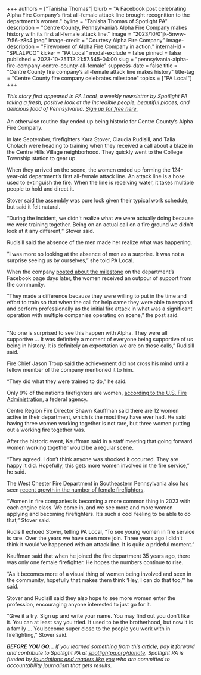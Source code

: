 +++
authors = ["Tanisha Thomas"]
blurb = "A Facebook post celebrating Alpha Fire Company’s first all-female attack line brought recognition to the department’s women."
byline = "Tanisha Thomas of Spotlight PA"
description = "Centre County, Pennsylvania’s Alpha Fire Company makes history with its first all-female attack line."
image = "2023/10/01jk-5nww-7r56-z8s4.jpeg"
image-credit = "Courtesy Alpha Fire Company"
image-description = "Firewomen of Alpha Fire Company in action."
internal-id = "SPLALPCO"
kicker = "PA Local"
modal-exclude = false
pinned = false
published = 2023-10-25T12:21:57.545-04:00
slug = "pennsylvania-alpha-fire-company-centre-county-all-female"
suppress-date = false
title = "Centre County fire company’s all-female attack line makes history"
title-tag = "Centre County fire company celebrates milestone"
topics = ["PA Local"]
+++

<em>This story first appeared in PA Local, a weekly newsletter by Spotlight PA taking a fresh, positive look at the incredible people, beautiful places, and delicious food of Pennsylvania. </em><a href="https://www.spotlightpa.org/newsletters"><em>Sign up for free here.</em></a><strong><em><br/><br/></em></strong>An otherwise routine day ended up being historic for Centre County’s Alpha Fire Company.

In late September, firefighters Kara Stover, Claudia Rudisill, and Talia Cholach were heading to training when they received a call about a blaze in the Centre Hills Village neighborhood. They quickly went to the College Township station to gear up.

When they arrived on the scene, the women ended up forming the 124-year-old department’s first all-female attack line. An attack line is a hose used to extinguish the fire. When the line is receiving water, it takes multiple people to hold and direct it.

<script src="https://www.spotlightpa.org/embed.js" async></script><div data-spl-embed-version="1" data-spl-src="https://www.spotlightpa.org/embeds/newsletter/"></div>

Stover said the assembly was pure luck given their typical work schedule, but said it felt natural.

“During the incident, we didn&#39;t realize what we were actually doing because we were training together. Being on an actual call on a fire ground we didn&#39;t look at it any different,” Stover said.

Rudisill said the absence of the men made her realize what was happening.

”I was more so looking at the absence of men as a surprise. It was not a surprise seeing us by ourselves,” she told PA Local.

When the company <a href="https://www.facebook.com/AlphaFireCompany/posts/pfbid0ySbTTLFeRtgyro4M7g34LX39eMR7iudwBce6URpLH1wLbvK4cCjGXMGFhBjuKgwNl">posted about the milestone</a> on the department’s Facebook page days later, the women received an outpour of support from the community.

“They made a difference because they were willing to put in the time and effort to train so that when the call for help came they were able to respond and perform professionally as the initial fire attack in what was a significant operation with multiple companies operating on scene,” the post said.

<br/>“No one is surprised to see this happen with Alpha. They were all supportive … It was definitely a moment of everyone being supportive of us being in history. It is definitely an expectation we are on those calls,” Rudisill said.

Fire Chief Jason Troup said the achievement did not cross his mind until a fellow member of the company mentioned it to him.

“They did what they were trained to do,” he said.

Only 9% of the nation’s firefighters are women, <a href="https://web.archive.org/20230205173713/https://www.usfa.fema.gov/blog/ci-030321.html">according to the U.S. Fire Administration</a>, a federal agency.

Centre Region Fire Director Shawn Kauffman said there are 12 women active in their department, which is the most they have ever had. He said having three women working together is not rare, but three women putting out a working fire together was.

After the historic event, Kauffman said in a staff meeting that going forward women working together would be a regular scene.

“They agreed. I don’t think anyone was shocked it occurred. They are happy it did. Hopefully, this gets more women involved in the fire service,” he said.

The West Chester Fire Department in Southeastern Pennsylvania also has seen <a href="https://www.nbcphiladelphia.com/news/local/number-of-female-firefighters-on-the-rise-in-our-region/3464119/">recent growth in the number of female firefighters</a>.

“Women in fire companies is becoming a more common thing in 2023 with each engine class. We come in, and we see more and more women applying and becoming firefighters. It’s such a cool feeling to be able to do that,” Stover said.

Rudisill echoed Stover, telling PA Local, “To see young women in fire service is rare. Over the years we have seen more join. Three years ago I didn’t think it would’ve happened with an attack line. It is quite a prideful moment.”

<script src="https://www.spotlightpa.org/embed.js" async></script><div data-spl-embed-version="1" data-spl-src="https://www.spotlightpa.org/embeds/donate/"></div>

Kauffman said that when he joined the fire department 35 years ago, there was only one female firefighter. He hopes the numbers continue to rise.

“As it becomes more of a visual thing of women being involved and seen in the community, hopefully that makes them think ‘Hey, I can do that too,’” he said.

Stover and Rudisill said they also hope to see more women enter the profession, encouraging anyone interested to just go for it.

“Give it a try. Sign up and write your name. You may find out you don&#39;t like it. You can at least say you tried. It used to be the brotherhood, but now it is a family … You become super close to the people you work with in firefighting,” Stover said.

<strong><em>BEFORE YOU GO…</em></strong><em> If you learned something from this article, pay it forward and contribute to Spotlight PA at </em><a href="https://www.spotlightpa.org/donate"><em>spotlightpa.org/donate</em></a><em>. Spotlight PA is funded by</em><a href="https://www.spotlightpa.org/support"><em> foundations and readers like you</em></a><em> who are committed to accountability journalism that gets results.</em>

